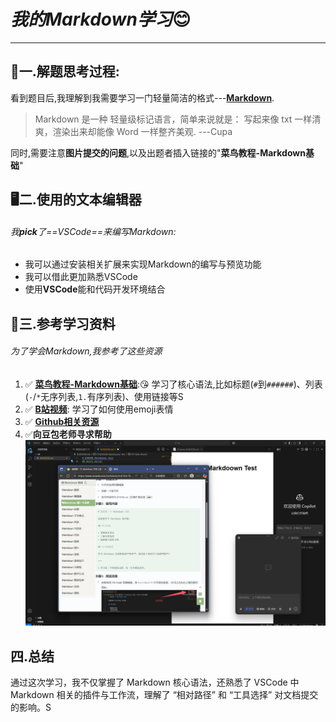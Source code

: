 # *我的Markdown学习*😊

---
## 🧠一.解题思考过程:

看到题目后,我理解到我需要学习一门轻量简洁的格式---<u>**Markdown**</u>.
>Markdown 是一种 轻量级标记语言，简单来说就是： 写起来像 txt 一样清爽，渲染出来却能像 Word 一样整齐美观.             ---Cupa

同时,需要注意**图片提交的问题**,以及出题者插入链接的"**菜鸟教程-Markdown基础**"

##  🖥️二.使用的文本编辑器

###### 我**pick**了==VSCode==来编写Markdown:
- 我可以通过安装相关扩展来实现Markdown的编写与预览功能
- 我可以借此更加熟悉VSCode
- 使用**VSCode**能和代码开发环境结合

## 📙三.参考学习资料

###### 为了学会Markdown,我参考了这些资源

1. ✅ **[菜鸟教程-Markdown基础](https://www.runoob.com/markdown/md-link.html)**:😘
    学习了核心语法,比如标题(`#`到`######`)、列表(`-`/`*`无序列表,`1.`有序列表)、使用链接等S
2. ✅ **[B站视频](https://www.bilibili.com/video/BV1hG411p7fX?t=1034.5)**:
学习了如何使用emoji表情
3. ✅ **[Github相关资源](https://github.com/Sakiyary/Markdown-Typora-VSCode-Doc)**
4. ✅**向豆包老师寻求帮助**
![](豆包.png)

## 四.总结

通过这次学习，我不仅掌握了 Markdown 核心语法，还熟悉了 VSCode 中 Markdown 相关的插件与工作流，理解了 “相对路径” 和 “工具选择” 对文档提交的影响。S